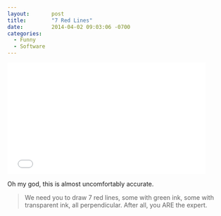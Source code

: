 ```yaml
---
layout:       post
title:        "7 Red Lines"
date:         2014-04-02 09:03:06 -0700
categories:
  - Funny
  - Software
---
```


<iframe class="embedly-embed" src="//cdn.embedly.com/widgets/media.html?src=https%3A%2F%2Fwww.youtube.com%2Fembed%2FBKorP55Aqvg%3Ffeature%3Doembed&url=https%3A%2F%2Fwww.youtube.com%2Fwatch%3Fv%3DBKorP55Aqvg&image=https%3A%2F%2Fi.ytimg.com%2Fvi%2FBKorP55Aqvg%2Fhqdefault.jpg&key=d815972c91e546edb5d2d02e509f8b1c&type=text%2Fhtml&schema=youtube" width="450" height="253" scrolling="no" frameborder="0" allowfullscreen></iframe>

Oh my god, this is almost uncomfortably accurate. 

 >  We need you to draw 7 red lines, some with green ink, some with transparent ink, all perpendicular. After all, you ARE the expert. 

